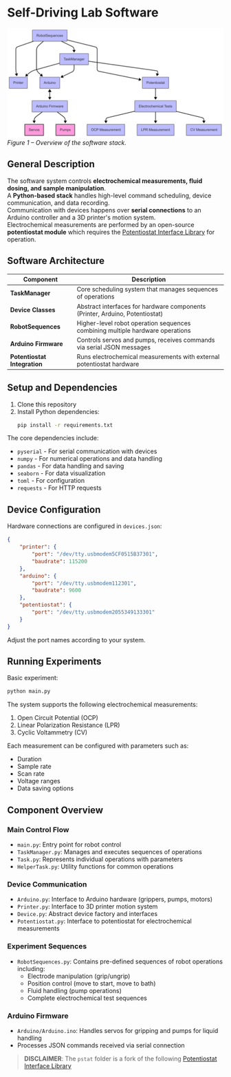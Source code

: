 # Self-Driving Lab Software


![System Diagram Placeholder](images/SoftwareArchitecture.png)
*Figure 1 – Overview of the software stack.*

## General Description
The software system controls **electrochemical measurements, fluid dosing, and sample manipulation**.  
A **Python-based stack** handles high-level command scheduling, device communication, and data recording.  
Communication with devices happens over **serial connections** to an Arduino controller and a 3D printer's motion system.  
Electrochemical measurements are performed by an open-source **potentiostat module** which requires the [Potentiostat Interface Library](https://gitlab.com/aspuru-guzik-group/potentiostat/interface) for operation.

## Software Architecture

| Component | Description |
|-----------|-------------|
| **TaskManager** | Core scheduling system that manages sequences of operations |
| **Device Classes** | Abstract interfaces for hardware components (Printer, Arduino, Potentiostat) |
| **RobotSequences** | Higher-level robot operation sequences combining multiple hardware operations |
| **Arduino Firmware** | Controls servos and pumps, receives commands via serial JSON messages |
| **Potentiostat Integration** | Runs electrochemical measurements with external potentiostat hardware |

## Setup and Dependencies

1. Clone this repository
2. Install Python dependencies:
   ```bash
   pip install -r requirements.txt
   ```

The core dependencies include:
- `pyserial` - For serial communication with devices
- `numpy` - For numerical operations and data handling
- `pandas` - For data handling and saving
- `seaborn` - For data visualization
- `toml` - For configuration
- `requests` - For HTTP requests

## Device Configuration

Hardware connections are configured in `devices.json`:
```json
{
    "printer": {
        "port": "/dev/tty.usbmodem5CF0515B37301",
        "baudrate": 115200
    },
    "arduino": {
        "port": "/dev/tty.usbmodem112301",
        "baudrate": 9600
    },
    "potentiostat": {
        "port": "/dev/tty.usbmodem2055349133301"
    }
}
```

Adjust the port names according to your system.

## Running Experiments

Basic experiment:
```bash
python main.py
```

The system supports the following electrochemical measurements:
1. Open Circuit Potential (OCP)
2. Linear Polarization Resistance (LPR)
3. Cyclic Voltammetry (CV)

Each measurement can be configured with parameters such as:
- Duration
- Sample rate
- Scan rate
- Voltage ranges
- Data saving options

## Component Overview

### Main Control Flow
- `main.py`: Entry point for robot control
- `TaskManager.py`: Manages and executes sequences of operations
- `Task.py`: Represents individual operations with parameters
- `HelperTask.py`: Utility functions for common operations

### Device Communication
- `Arduino.py`: Interface to Arduino hardware (grippers, pumps, motors)
- `Printer.py`: Interface to 3D printer motion system
- `Device.py`: Abstract device factory and interfaces
- `Potentiostat.py`: Interface to potentiostat for electrochemical measurements

### Experiment Sequences
- `RobotSequences.py`: Contains pre-defined sequences of robot operations including:
  - Electrode manipulation (grip/ungrip)
  - Position control (move to start, move to bath)
  - Fluid handling (pump operations)
  - Complete electrochemical test sequences

### Arduino Firmware
- `Arduino/Arduino.ino`: Handles servos for gripping and pumps for liquid handling
- Processes JSON commands received via serial connection


> **DISCLAIMER**: The `pstat` folder is a fork of the following [Potentiostat Interface Library](https://gitlab.com/aspuru-guzik-group/potentiostat/interface)

